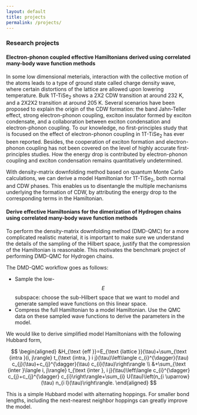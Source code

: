 ```yaml
---
layout: default
title: projects
permalink: /projects/
---
```


### Research projects

#### Electron-phonon coupled effective Hamiltonians derived using correlated many-body wave function methods

In some low dimensional meterials, interaction with the collective motion of the atoms leads to a type of ground state called charge density wave, where certain distortions of the lattice are allowed upon lowering temperature.
Bulk 1T-TiSe<sub>2</sub> shows a 2X2 CDW transition at around 232 K, and a 2X2X2 transition at around 205 K. 
Several scenarios have been proposed to explain the origin of the CDW formation: the band Jahn-Teller effect, strong electron-phonon coupling, exciton insulator formed by exciton condensate, and a collaboration between exciton condensation and electron-phonon coupling.
To our knowledge, no first-principles study that is focused on the effect of electron-phonon coupling in 1T-TiSe<sub>2</sub> has ever been reported.
Besides, the cooperation of exciton formation and electron-phonon coupling has not been covered on the level of highly accurate first-principles studies. 
How the energy drop is contributed by electron-phonon coupling and exciton condensation remains quantitatively undetermined.

With density-matrix downfolding method based on quantum Monte Carlo calculations, we can derive a model Hamiltonian for 1T-TiSe<sub>2</sub>, both normal and CDW phases.
This enables us to disentangle the multiple mechanisms underlying the formation of CDW, by attributing the energy drop to the corresponding terms in the Hamiltonian.
 


#### Derive effective Hamiltonians for the dimerization of Hydrogen chains using correlated many-body wave function methods

To perform the density-matrix downfolding method (DMD-QMC) for a more complicated realistic material, it is important to make sure we understand the details of the sampling of the Hilbert space, justify that the compression of the Hamiltonian is reasonable. 
This motivates the benchmark project of performing DMD-QMC for Hydrogen chains. 

The DMD-QMC workflow goes as follows:
- Sample the low-$$E$$ subspace: choose the sub-Hilbert space that we want to model and generate sampled wave functions on this linear space.
- Compress the full Hamiltonian to a model Hamiltonian. Use the QMC data on these sampled wave functions to derive the parameters in the model.  

We would like to derive simplified model Hamiltonians with the following Hubbard form,

$$ \begin{aligned}
&H_{\text {eff }}=E_{\text {lattice }}(\tau)+\sum_{\text {intra }(i, j\rangle} t_{\text {intra, } i j}(\tau)\left\langle c_{i}^{\dagger}(\tau) c_{j}(\tau)+c_{j}^{\dagger}(\tau) c_{i}(\tau)\right\rangle \\
&+\sum_{\text {inter }\langle i, j\rangle} t_{\text {inter }, i j}(\tau)\left\langle c_{i}^{\dagger} c_{j}+c_{j}^{\dagger} c_{i}\right\rangle+\sum_{i} U(\tau)\left(n_{i \uparrow}(\tau) n_{i l}(\tau)\right\rangle.
\end{aligned} $$

This is a simple Hubbard model with alternating hoppings. 
For smaller bond lengths, including the next-nearest neighbor hoppings can greatly improve the model. 



